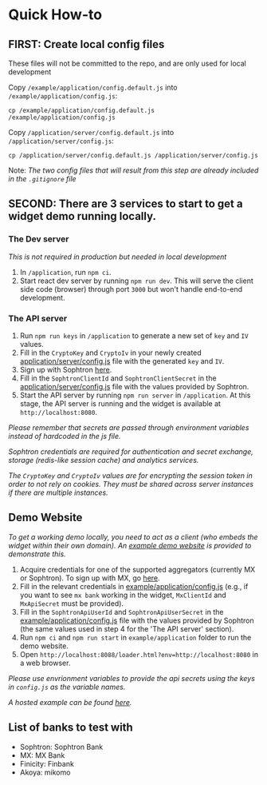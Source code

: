 # Quick How-to

## FIRST: Create local config files

These files will not be committed to the repo, and are only used for local development

Copy `/example/application/config.default.js` into `/example/application/config.js`:

```cp /example/application/config.default.js /example/application/config.js```

Copy `/application/server/config.default.js` into `/application/server/config.js`:

```cp /application/server/config.default.js /application/server/config.js```

Note: *The two config files that will result from this step are already included in the `.gitignore` file*

## SECOND: There are 3 services to start to get a widget demo running locally.
### The Dev server
*This is not required in production but needed in local development*
  1. In `/application`, run `npm ci`.
  2. Start react dev server by running `npm run dev`. This will serve the client side code (browser) through port `3000` but won't handle end-to-end development.

### The API server
  1. Run `npm run keys` in `/application` to generate a new set of `key` and `IV` values.
  2. Fill in the `CryptoKey` and `CryptoIv` in your newly created [application/server/config.js](server/config.js) file with the generated `key` and `IV`.
  3. Sign up with Sophtron [here](https://sophtron.com/account/register).
  4. Fill in the `SophtronClientId` and `SophtronClientSecret` in the [application/server/config.js](server/config.js) file with the values provided by Sophtron.
  5. Start the API server by running `npm run server` in `/application`. At this stage, the API server is running and the widget is available at `http://localhost:8080`.

  *Please remember that secrets are passed through environment variables instead of hardcoded in the js file.*

  *Sophtron credentials are required for authentication and secret exchange, storage (redis-like session cache) and analytics services.*
  
  *The `CryptoKey` and `CryptoIv` values are for encrypting the session token in order to not rely on cookies. They must be shared across server instances if there are multiple instances.*

## Demo Website

*To get a working demo locally, you need to act as a client (who embeds the widget within their own domain). An [example demo website](../example/README.md) is provided to demonstrate this.*

  1. Acquire credentials for one of the supported aggregators (currently MX or Sophtron). To sign up with MX, go [here](https://dashboard.mx.com/sign_up).
  2. Fill in the relevant credentials in [example/application/config.js](../example/application/config.js) (e.g., if you want to see `mx bank` working in the widget, `MxClientId` and `MxApiSecret` must be provided).
  3. Fill in the `SophtronApiUserId` and `SophtronApiUserSecret` in the [example/application/config.js](../example/application/config.js) file with the values provided by Sophtron (the same values used in step 4 for the 'The API server' section).
  4. Run `npm ci` and `npm run start` in `example/application` folder to run the demo website.
  5. Open `http://localhost:8088/loader.html?env=http://localhost:8080` in a web browser.

*Please use envrionment variables to provide the api secrets using the keys in `config.js` as the variable names.*

*A hosted example can be found [here](https://demo.sophtron.com/loader.html?env=https://universalwidget.sophtron-prod.com).*

## List of banks to test with 
- Sophtron: Sophtron Bank
- MX: MX Bank
- Finicity: Finbank
- Akoya: mikomo